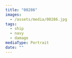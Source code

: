 ```yaml
---
title: "00286"
images:
  - /assets/media/00286.jpg
tags:
  - ship
  - navy
  - damage
mediaType: Portrait
date: ""
---
```


